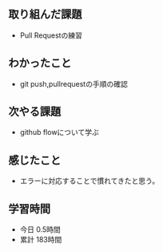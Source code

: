 ## 取り組んだ課題
- Pull Requestの練習
## わかったこと
- git push,pullrequestの手順の確認
## 次やる課題
- github flowについて学ぶ
## 感じたこと
- エラーに対応することで慣れてきたと思う。
## 学習時間
- 今日 0.5時間
- 累計 183時間

